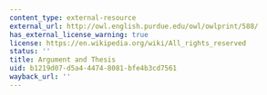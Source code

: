 ```yaml
---
content_type: external-resource
external_url: http://owl.english.purdue.edu/owl/owlprint/588/
has_external_license_warning: true
license: https://en.wikipedia.org/wiki/All_rights_reserved
status: ''
title: Argument and Thesis
uid: b1219d07-d5a4-4474-8081-bfe4b3cd7561
wayback_url: ''
---
```

